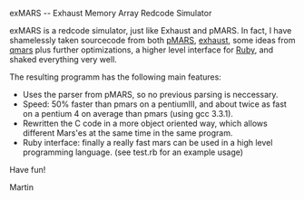 exMARS  -- Exhaust Memory Array Redcode Simulator

exMARS is a redcode simulator, just like Exhaust and pMARS. In fact, I
have shamelessly taken sourcecode from both  [pMARS](http://www.koth.org/pmars/), [exhaust](http://www.cs.helsinki.fi/u/jpihlaja/exhaust/exhaust.html), some
ideas from [qmars](https://github.com/martinus/qmars) plus further optimizations, a higher level
interface for [Ruby](http://www.ruby-lang.org/en/), and shaked everything very well. 

The resulting programm has the following main features:

* Uses the parser from pMARS, so no previous parsing is neccessary.
* Speed: 50% faster than pmars on a pentiumIII, and about twice as fast
  on a pentium 4 on average than pmars (using gcc 3.3.1).
* Rewritten the C code in a more object oriented way, which allows
  different Mars'es at the same time in the same program. 
* Ruby interface: finally a really fast mars can be used in a high level
  programming language. (see test.rb for an example usage)


Have fun!

Martin
